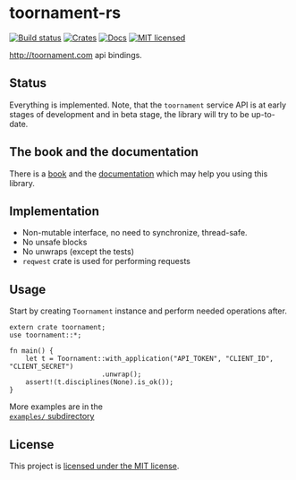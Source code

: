 # toornament-rs
[![Build status](https://travis-ci.org/vityafx/toornament-rs.svg?branch=master)](https://travis-ci.org/vityafx/toornament-rs)
[![Crates](https://img.shields.io/crates/v/toornament.svg)](https://crates.io/crates/toornament)
[![Docs](https://docs.rs/toornament/badge.svg)](https://docs.rs/toornament)
[![MIT licensed](https://img.shields.io/badge/license-MIT-blue.svg)](./LICENSE)



http://toornament.com api bindings.

## Status
Everything is implemented. Note, that the `toornament` service API is at early stages of development
and in beta stage, the library will try to be up-to-date.

## The book and the documentation
There is a [book](https://vityafx.github.io/toornament-rs) and the
[documentation](https://docs.rs/toornament) which may help you using this library.

## Implementation
- Non-mutable interface, no need to synchronize, thread-safe.
- No unsafe blocks
- No unwraps (except the tests)
- `reqwest` crate is used for performing requests

## Usage
Start by creating `Toornament` instance and perform needed operations after.

```rust,no_run
extern crate toornament;
use toornament::*;

fn main() {
    let t = Toornament::with_application("API_TOKEN", "CLIENT_ID", "CLIENT_SECRET")
                       .unwrap();
    assert!(t.disciplines(None).is_ok());
}
```

More examples are in the  
[`examples/` subdirectory](./examples/)

## License

This project is [licensed under the MIT license](https://github.com/vityafx/toornament-rs/blob/master/LICENSE).
